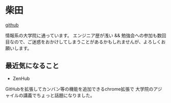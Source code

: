 # 柴田

[github](https://github.com/a1125ts)

情報系の大学院に通っています。
エンジニア歴が浅い && 勉強会への参加も数回目なので、ご迷惑をおかけしてしまうことがあるかもしれませんが、よろしくお願いします。

## 最近気になること
* ZenHub

GitHubを拡張してカンバン等の機能を追加できるchrome拡張で
大学院のアジャイルの講義でちょっと話題になりました。
